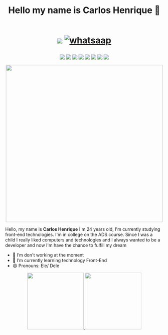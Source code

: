 <h1 align="center">Hello my name is Carlos Henrique 👋 <br><br>

![](https://img.shields.io/badge/Gmail-D14836?style=for-the-badge&logo=gmail&logoColor=white)
[![whatsaap](https://img.shields.io/badge/WhatsApp-25D366?style=for-the-badge&logo=whatsapp&logoColor=white)](https://wa.me/5585988016020?text=Ol%C3%A1%2C+estava+dando+uma+olhada+no+seu+github+e+gostaria+de+conversar+com+voc%C3%AA%21)
  </h1>
  
  <div align="center">
  
  ![](https://img.shields.io/badge/HTML5-E34F26?style=for-the-badge&logo=html5&logoColor=white)
  ![](https://img.shields.io/badge/CSS3-1572B6?style=for-the-badge&logo=css3&logoColor=white)
  ![](https://img.shields.io/badge/JavaScript-F7DF1E?style=for-the-badge&logo=javascript&logoColor=black)
  ![](https://img.shields.io/badge/Sass-CC6699?style=for-the-badge&logo=sass&logoColor=white)
  ![](https://img.shields.io/badge/Node.js-43853D?style=for-the-badge&logo=node.js&logoColor=white)
  ![](https://img.shields.io/badge/React-20232A?style=for-the-badge&logo=react&logoColor=61DAFB)
  ![](https://img.shields.io/badge/TypeScript-007ACC?style=for-the-badge&logo=typescript&logoColor=white)
  ![](https://img.shields.io/badge/Ubuntu-E95420?style=for-the-badge&logo=ubuntu&logoColor=white)
  
  </div>
  
 <div align="center"> 
 <img src="https://media.giphy.com/media/NTur7XlVDUdqM/giphy.gif" width="500px" ></div>
  
<p>Hello, my name is <strong>Carlos Henrique</strong> I'm 24 years old, I'm currently studying front-end technologies. I'm in college on the ADS course. Since I was a child I really liked computers and technologies and I always wanted to be a developer and now I'm have the chance to fulfill my dream</p>
  

- 🔭 I’m don't working at the moment  <br>
- 🌱 I’m currently learning technology Front-End  <br>
- 😄 Pronouns: Ele/ Dele




<div align="center">
  <a href="https://github.com/carlloshen">
  <img height="180em" src="https://github-readme-stats.vercel.app/api?username=carlloshen&theme=blue-green"/>
  <img widht="130rem"height="180em" src="https://github-readme-stats.vercel.app/api/top-langs/?username=carlloshen&theme=blue-green"/>
</div>
  
  
 
